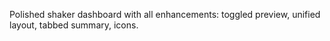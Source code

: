 Polished shaker dashboard with all enhancements: toggled preview, unified layout, tabbed summary, icons.